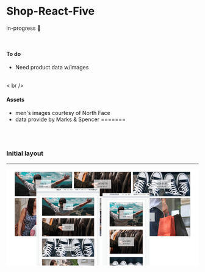 # Shop-React-Five

in-progress :turtle:

<br />

#### To do

- Need product data w/images


<br /> < br />

#### Assets

- men's images courtesy of North Face
- data provide by Marks & Spencer
=======




<br /><br />


### Initial layout

----


![](/public/images/screenshots/desktop1.png)
